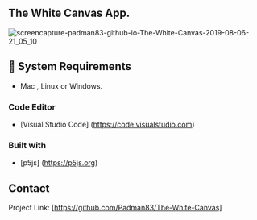 ## The White Canvas App.

![screencapture-padman83-github-io-The-White-Canvas-2019-08-06-21_05_10](https://user-images.githubusercontent.com/45048950/62950829-6f2b1680-be1b-11e9-8232-0e27676b91d8.png)

## 🧰 System Requirements

* Mac , Linux or Windows.

### Code Editor

* [Visual Studio Code] (https://code.visualstudio.com)

### Built with 

* [p5js] (https://p5js.org)

## Contact

Project Link: [https://github.com/Padman83/The-White-Canvas]
